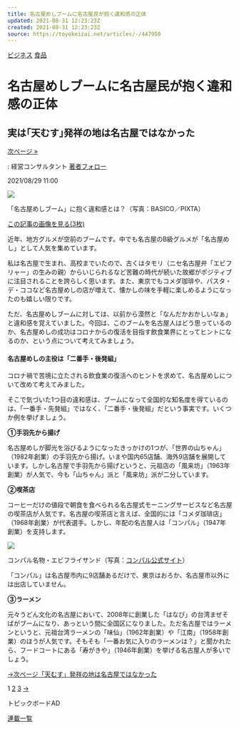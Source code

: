 ```yaml
---
title: 名古屋めしブームに名古屋民が抱く違和感の正体
updated: 2021-08-31 12:23:23Z
created: 2021-08-31 12:23:23Z
source: https://toyokeizai.net/articles/-/447950
---
```


[ビジネス](https://toyokeizai.net/list/genre/business)
[食品](https://toyokeizai.net/category/food-article)

# 名古屋めしブームに名古屋民が抱く違和感の正体

## 実は｢天むす｣発祥の地は名古屋ではなかった

 [次ページ »](https://toyokeizai.net/articles/-/447950?page=2)

  : 経営コンサルタント    [著者フォロー](https://id.toyokeizai.net/fm/?author_id=4332&author_name=%E6%97%A5%E6%B2%96+%E5%81%A5&referer=%2Farticles%2F-%2F447950)

2021/08/29 11:00

![](https://tk.ismcdn.jp/mwimgs/b/9/1140/img_b9314aef50861eee5a0fa3c8b121086a422359.jpg)

「名古屋めしブーム」に抱く違和感とは？（写真：BASICO／PIXTA）

[この記事の画像を見る(3枚)](https://toyokeizai.net/articles/photo/447950)

近年、地方グルメが空前のブームです。中でも名古屋のB級グルメが「名古屋めし」として人気を集めています。

私は名古屋で生まれ、高校までいたので、古くはタモリ（ニセ名古屋弁「エビフリャー」の生みの親）からいじられるなど苦難の時代が続いた故郷がポジティブに注目されることを誇らしく思います。また、東京でもコメダ珈琲や、パスタ・デ・ココなど名古屋めしの店が増えて、懐かしの味を手軽に楽しめるようになったのも嬉しい限りです。

ただ、名古屋めしブームに対しては、以前から漠然と「なんだかおかしいなぁ」と違和感を覚えていました。今回は、このブームを名古屋人はどう思っているのか、名古屋めしの成功はコロナからの復活を目指す飲食業界にとってヒントになるのか、という点について考えてみましょう。

#### 名古屋めしの主役は「二番手・後発組」

コロナ禍で苦境に立たされる飲食業の復活へのヒントを求めて、名古屋めしについて改めて考えてみました。

そこで気づいた1つ目の違和感は、ブームになって全国的な知名度を得ているのは、「一番手・先発組」ではなく、「二番手・後発組」だという事実です。いくつか例を挙げましょう。

**①手羽先から揚げ**

名古屋めしが脚光を浴びるようになったきっかけの1つが、「世界の山ちゃん」（1982年創業）の手羽先から揚げ。いまや国内65店舗、海外9店舗を展開しています。しかし名古屋で手羽先から揚げというと、元祖店の「風来坊」（1963年創業）が人気で、今も「山ちゃん」派と「風来坊」派が二分しています。

**②喫茶店**

コーヒーだけの値段で朝食を食べられる名古屋式モーニングサービスなど名古屋の喫茶店が人気です。名古屋の喫茶店と言えば、全国的には「コメダ珈琲店」（1968年創業）が代表選手。しかし、年配の名古屋人は「コンパル」（1947年創業）を支持します。

![](https://tk.ismcdn.jp/mwimgs/4/9/700/img_49a33d4d677054a8c4d3e157837bedf6635016.png)

コンパル名物・エビフライサンド（写真：[コンパル公式サイト](http://www.konparu.co.jp/)）

「コンパル」は名古屋市内に9店舗あるだけで、東京はおろか、名古屋市以外には出店していません。

**③ラーメン**

元々うどん文化の名古屋において、2008年に創業した「はなび」の台湾まぜそばがブームになり、あっという間に全国区になりました。ただ名古屋ではラーメンというと、元祖台湾ラーメンの「味仙」（1962年創業）や「江南」（1958年創業）のほうが人気です。そもそも「一番お気に入りのラーメンは？」と聞かれたら、フードコートにある「寿がきや」（1946年創業）を挙げる名古屋人が多いでしょう。

[→次ページ「天むす」発祥の地は名古屋ではなかった](https://toyokeizai.net/articles/-/447950?page=2)

 1  [2](https://toyokeizai.net/articles/-/447950?page=2)  [3](https://toyokeizai.net/articles/-/447950?page=3)  [→](https://toyokeizai.net/articles/-/447950?page=2)

トピックボードAD

[連載一覧](https://toyokeizai.net/list/columns)